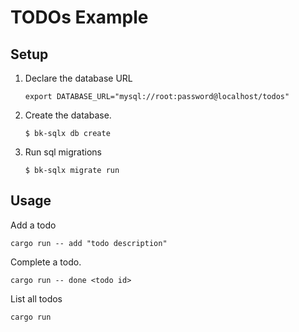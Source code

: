 # TODOs Example

## Setup

1. Declare the database URL

    ```
    export DATABASE_URL="mysql://root:password@localhost/todos"
    ```

2. Create the database.

    ```
    $ bk-sqlx db create
    ```

3. Run sql migrations

    ```
    $ bk-sqlx migrate run
    ```

## Usage

Add a todo 

```
cargo run -- add "todo description"
```

Complete a todo.

```
cargo run -- done <todo id>
```

List all todos

```
cargo run
```
